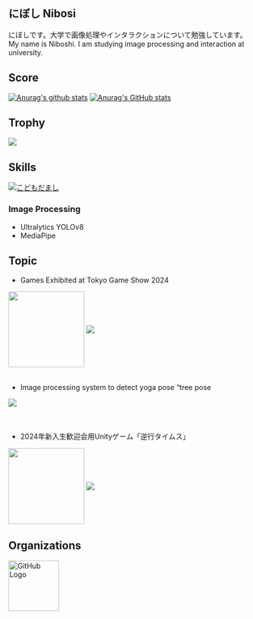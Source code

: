 ## にぼし Nibosi
にぼしです。大学で画像処理やインタラクションについて勉強しています。<br>
My name is Niboshi. I am studying image processing and interaction at university.

## Score

[![Anurag's github stats](https://github-readme-stats.vercel.app/api?username=nibosi0501&show=reviews&rank_icon=github&show_icons=true&ring_color=6666f3&&theme=transparent)](https://github.com/anuraghazra/github-readme-stats)
[![Anurag's GitHub stats](https://github-readme-stats.vercel.app/api/top-langs/?username=nibosi0501&layout=donut&langs_count=6&theme=transparent)](https://github.com/anuraghazra/github-readme-stats)

## Trophy
<div>
  <a href="https://github.com/ryo-ma/github-profile-trophy">
    <img src="https://github-profile-trophy.vercel.app/?username=nibosi0501">
  </a>
</div>

## Skills
[![こどもだまし](https://skillicons.dev/icons?i=unity,python,java,c,cpp,cs,html,css,javascript,opencv,github)](https://skillicons.dev)

### Image Processing
- Ultralytics YOLOv8
- MediaPipe


## Topic
- Games Exhibited at Tokyo Game Show 2024
<img align="center" src="https://github.com/user-attachments/assets/5b86a656-8141-42af-9524-11b9acb8e710" style="height: 150px; width: auto;" />
<a href="https://github.com/CC-Circle/Yoga_Earth">
  <img align="center" src="https://github-readme-stats.vercel.app/api/pin/?username=CC-Circle&repo=Yoga_Earth&theme=buefy" />
</a><br><br>

- Image processing system to detect yoga pose “tree pose
<a href="https://github.com/CC-Circle/Yoga-Fighter">
  <img align="center" src="https://github-readme-stats.vercel.app/api/pin/?username=CC-Circle&repo=Yoga-Fighter&theme=buefy" />
</a>
<br><br><br>

- 2024年新入生歓迎会用Unityゲーム「逆行タイムス」
<img align="center" src="https://github.com/user-attachments/assets/19000bad-17e6-4d4c-858d-b8c3d2e7653d" style="height: 150px; width: auto;" />
<a href="https://github.com/CC-Circle/Janaihou">
  <img align="center" src="https://github-readme-stats.vercel.app/api/pin/?username=CC-Circle&repo=Janaihou&theme=buefy" />
</a>

## Organizations
<a href="https://github.com/CC-Circle">
  <img align="center" src="https://avatars.githubusercontent.com/u/159421768?s=400&u=da4c776e7b4ff660b05109005fbdffcfb6735806&v=4" alt="GitHub Logo" width="100" />
</a>
